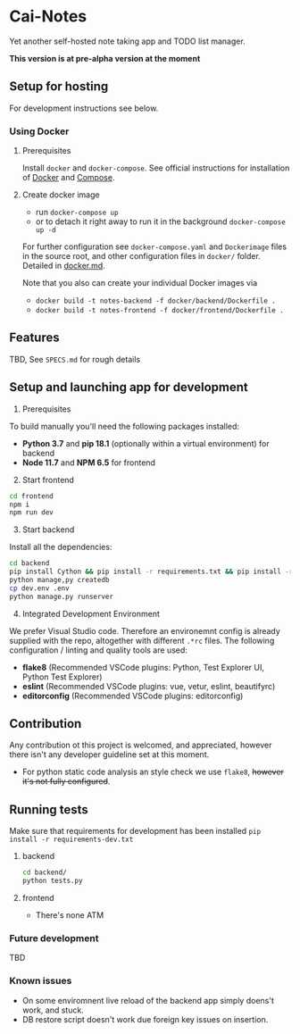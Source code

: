 # Cai-Notes

Yet another self-hosted note taking app and TODO list manager.

**This version is at pre-alpha version at the moment**

## Setup for hosting

For development instructions see below.

### Using Docker

1. Prerequisites

    Install `docker` and `docker-compose`.
    See official instructions for installation of
    [Docker](https://www.docker.com/get-started) and
    [Compose](https://docs.docker.com/compose/install/).

2. Create docker image

    - run `docker-compose up`
    - or to detach it right away to run it in the background `docker-compose up -d`

    For further configuration see `docker-compose.yaml` and
    `Dockerimage` files in the source root, and other configuration
    files in `docker/` folder. Detailed in [docker.md](docker.md).

    Note that you also can create your individual Docker images via

    - `docker build -t notes-backend -f docker/backend/Dockerfile .`
    - `docker build -t notes-frontend -f docker/frontend/Dockerfile .`

## Features

TBD, See `SPECS.md` for rough details


## Setup and launching app for development

1. Prerequisites

  To build manually you'll need the following packages installed:

  - **Python 3.7** and **pip 18.1** (optionally within a virtual environment) for backend
  - **Node 11.7** and **NPM 6.5** for frontend

2. Start frontend

  ```bash
  cd frontend
  npm i
  npm run dev
  ```

3. Start backend

  Install all the dependencies:

  ```bash
  cd backend
  pip install Cython && pip install -r requirements.txt && pip install -r requirements-dev.txt
  python manage,py createdb
  cp dev.env .env
  python manage.py runserver
  ```

4. Integrated Development Environment

  We prefer Visual Studio code. Therefore an environemnt config is already supplied with the repo, altogether with different `.*rc` files. The following configuration / linting and quality tools are used:

  - **flake8** (Recommended VSCode plugins: Python, Test Explorer UI, Python Test Explorer)
  - **eslint** (Recommended VSCode plugins: vue, vetur, eslint, beautifyrc)
  - **editorconfig** (Recommended VSCode plugins: editorconfig)

## Contribution

Any contribution ot this project is welcomed, and appreciated, however
there isn't any developer guideline set at this moment.

- For python static code analysis an style check we use `flake8`, ~~however it's not fully configured~~.

## Running tests

Make sure that requirements for development has been installed `pip install -r requirements-dev.txt`

1. backend

    ```bash
    cd backend/
    python tests.py
    ```

2. frontend
    - There's none ATM

### Future development

TBD

### Known issues

- On some enviromnent live reload of the backend app simply doens't work, and stuck.
- DB restore script doesn't work due foreign key issues on insertion.
